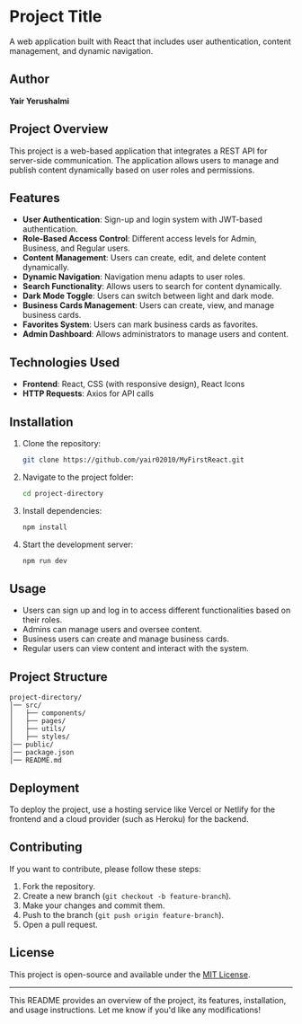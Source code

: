 # Project Title
A web application built with React that includes user authentication, content management, and dynamic navigation.

## Author
**Yair Yerushalmi**

## Project Overview
This project is a web-based application that integrates a REST API for server-side communication. The application allows users to manage and publish content dynamically based on user roles and permissions.

## Features
- **User Authentication**: Sign-up and login system with JWT-based authentication.
- **Role-Based Access Control**: Different access levels for Admin, Business, and Regular users.
- **Content Management**: Users can create, edit, and delete content dynamically.
- **Dynamic Navigation**: Navigation menu adapts to user roles.
- **Search Functionality**: Allows users to search for content dynamically.
- **Dark Mode Toggle**: Users can switch between light and dark mode.
- **Business Cards Management**: Users can create, view, and manage business cards.
- **Favorites System**: Users can mark business cards as favorites.
- **Admin Dashboard**: Allows administrators to manage users and content.

## Technologies Used
- **Frontend**: React, CSS (with responsive design), React Icons
- **HTTP Requests**: Axios for API calls

## Installation
1. Clone the repository:
   ```sh
   git clone https://github.com/yair02010/MyFirstReact.git
   ```
2. Navigate to the project folder:
   ```sh
   cd project-directory
   ```
3. Install dependencies:
   ```sh
   npm install
   ```
4. Start the development server:
   ```sh
   npm run dev
   ```

## Usage
- Users can sign up and log in to access different functionalities based on their roles.
- Admins can manage users and oversee content.
- Business users can create and manage business cards.
- Regular users can view content and interact with the system.

## Project Structure
```
project-directory/
│── src/
│   ├── components/
│   ├── pages/
│   ├── utils/
│   ├── styles/
│── public/
│── package.json
│── README.md
```

## Deployment
To deploy the project, use a hosting service like Vercel or Netlify for the frontend and a cloud provider (such as Heroku) for the backend.

## Contributing
If you want to contribute, please follow these steps:
1. Fork the repository.
2. Create a new branch (`git checkout -b feature-branch`).
3. Make your changes and commit them.
4. Push to the branch (`git push origin feature-branch`).
5. Open a pull request.

## License
This project is open-source and available under the [MIT License](LICENSE).

---
This README provides an overview of the project, its features, installation, and usage instructions. Let me know if you'd like any modifications!

